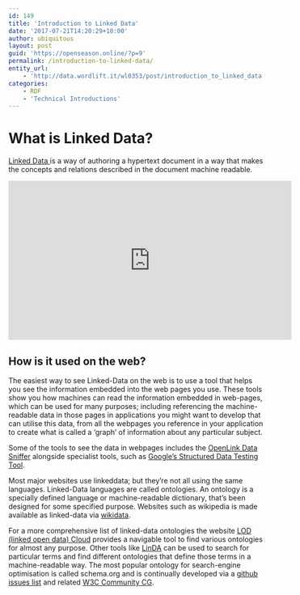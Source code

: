 ```yaml
---
id: 149
title: 'Introduction to Linked Data'
date: '2017-07-21T14:20:29+10:00'
author: ubiquitous
layout: post
guid: 'https://openseason.online/?p=9'
permalink: /introduction-to-linked-data/
entity_url:
    - 'http://data.wordlift.it/wl0353/post/introduction_to_linked_data'
categories:
    - RDF
    - 'Technical Introductions'
---
```


# What is <span class="textannotation disambiguated wl-thing" id="urn:local-text-annotation-16v2koc9fcuj5lwn7helj9zpo9t4iqv4" itemid="http://data.wordlift.io/wl0293/entity/linked_data">Linked Data</span>?

[Linked Data ](https://www.w3.org/DesignIssues/LinkedData.html) is a way of authoring a hypertext <span class="textannotation disambiguated wl-thing" id="urn:local-text-annotation-py1vhg5rmizqvkpsoppasnbr57uh45vn" itemid="http://data.wordlift.io/wl0293/entity/document">document</span> in a way that makes the concepts and relations described in the <span class="textannotation disambiguated wl-thing" id="urn:local-text-annotation-wddomh6twonz5937lfj4vn57go0d4f4u" itemid="http://data.wordlift.io/wl0293/entity/document">document</span> <span class="textannotation disambiguated wl-thing" id="urn:local-text-annotation-hwb69s7v821zpra9fa1m7apreq5agcxg" itemid="http://data.wordlift.io/wl0293/entity/machine-readable_data">machine readable</span>.

<iframe allowfullscreen="allowfullscreen" frameborder="0" height="315" loading="lazy" src="https://www.youtube.com/embed/videoseries?list=PLCbmz0VSZ_vqZemkHpzb7-GWmzcUdGgfP" width="560"></iframe>

## How is it used on the web?

The easiest way to see Linked-Data on the web is to use a <span class="textannotation disambiguated wl-thing" id="urn:local-text-annotation-v41hx6r7o69lyltajhewoi87d6g5y3yl" itemid="http://data.wordlift.io/wl0293/entity/tool">tool</span> that helps you see the information embedded into the web pages you use. These <span class="textannotation disambiguated wl-thing" id="urn:local-text-annotation-lkb9k2m2jt9t5lnjgkl1iqj59t098w2r" itemid="http://data.wordlift.io/wl0293/entity/tool">tools</span> show you how machines can read the information embedded in web-pages, which can be used for many purposes; including referencing the <span class="textannotation disambiguated wl-thing" id="urn:local-text-annotation-tprujk1lg743cndmgi21lhrbhklhj7e5" itemid="http://data.wordlift.io/wl0293/entity/machine-readable_data">machine-readable data</span> in those pages in <span class="textannotation disambiguated wl-thing" id="urn:local-text-annotation-kjybknl5djrua1p4gfmcg62wjdzzn3nd" itemid="http://data.wordlift.io/wl0293/entity/application_software">applications</span> you might want to develop that can utilise this data, from all the webpages you reference in your <span class="textannotation disambiguated wl-thing" id="urn:local-text-annotation-yox8wgo494sngzhrf18v2fcg3zb65vdk" itemid="http://data.wordlift.io/wl0293/entity/application_software">application</span> to create what is called a ‘graph’ of information about any particular subject.

Some of the <span class="textannotation disambiguated wl-thing" id="urn:local-text-annotation-9gtop1z4mljv6puw5iarbnxp1dnu2428" itemid="http://data.wordlift.io/wl0293/entity/tool">tools</span> to see the data in webpages includes the [OpenLink Data Sniffer](http://osds.openlinksw.com/) alongside specialist <span class="textannotation disambiguated wl-thing" id="urn:local-text-annotation-qxszfcx61zhkyjjhb1ukm1p0ib0t06qi" itemid="http://data.wordlift.io/wl0293/entity/tool">tools</span>, such as [Google’s Structured Data Testing Tool](https://search.google.com/structured-data/testing-tool).

Most major websites use <span class="textannotation disambiguated wl-thing" id="urn:local-text-annotation-pcsazxjw5gkcuu6w0erg55lleei7fvxf" itemid="http://data.wordlift.io/wl0293/entity/linker_computing">linked</span>data; but they’re not all using the same languages. Linked-Data languages are called ontologies. An ontology is a specially defined language or machine-readable dictionary, that’s been designed for some specified purpose. Websites such as <span class="textannotation disambiguated wl-thing" id="urn:local-text-annotation-0cjhn8edxdm6cntqa1gosmkvzcu9zym6" itemid="http://data.wordlift.io/wl0293/entity/wikipedia">wikipedia</span> is made available as <span class="textannotation disambiguated wl-thing" id="urn:local-text-annotation-5zaduzzk3p9pl0ctbz20wdx9akagec2d" itemid="http://data.wordlift.io/wl0293/entity/linker_computing">linked</span>-data via [<span class="textannotation disambiguated wl-thing" id="urn:local-text-annotation-qv8gk7a9y2sq6hbncaihk0n7ycsb7g6z" itemid="http://data.wordlift.io/wl0293/entity/wikidata">wikidata</span>](http://wikidata.org).

For a more comprehensive list of <span class="textannotation disambiguated wl-thing" id="urn:local-text-annotation-ldgcgmimc51qywpn7tg5u69qk0quns5j" itemid="http://data.wordlift.io/wl0293/entity/linker_computing">linked</span>-data ontologies the website [LOD (linked open data) Cloud](http://lod-cloud.net/) provides a navigable <span class="textannotation disambiguated wl-thing" id="urn:local-text-annotation-gg22ie60vewn2sbj0x31affrbcax3s7e" itemid="http://data.wordlift.io/wl0293/entity/tool">tool</span> to find various ontologies for almost any purpose. Other <span class="textannotation disambiguated wl-thing" id="urn:local-text-annotation-gwugtbfa9h5lddf3so4hxjcetafince0" itemid="http://data.wordlift.io/wl0293/entity/tool">tools</span> like [LinDA](http://linda.epu.ntua.gr/) can be used to <span class="textannotation disambiguated wl-thing" id="urn:local-text-annotation-qis5i0xeg6dyuyn732evy8t9mpphemr5" itemid="http://data.wordlift.io/wl0293/entity/search_engine_technology">search</span> for particular terms and find different ontologies that define those terms in a machine-readable way. The most popular ontology for <span class="textannotation disambiguated wl-thing" id="urn:local-text-annotation-09hy3ctfe6ekdpn32lx46nr8eaphy41r" itemid="http://data.wordlift.io/wl0293/entity/search_engine_technology">search</span>-engine optimisation is called schema.org and is continually developed via a [github issues list](https://github.com/schemaorg/schemaorg/issues/) and related [W3C Community CG](https://www.w3.org/community/schemaorg/).